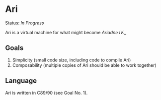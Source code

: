 Ari
===

Status: _In Progress_

Ari is a virtual machine for what might become _Ariadne IV.__

Goals
-----

 1. Simplicity (small code size, including code to compile Ari)
 2. Composability (multiple copies of Ari should be able to work together)

Language
--------

Ari is written in C89/90 (see Goal No. 1).
